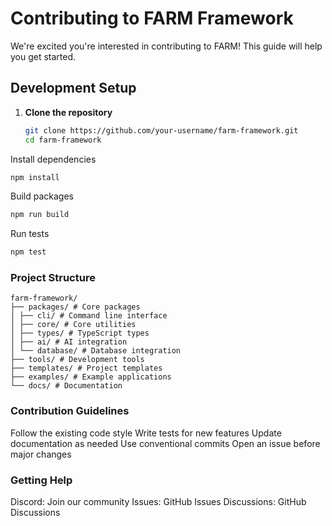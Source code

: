 # Contributing to FARM Framework

We're excited you're interested in contributing to FARM! This guide will help you get started.

## Development Setup

1. **Clone the repository**

   ```bash
   git clone https://github.com/your-username/farm-framework.git
   cd farm-framework
   ```

Install dependencies

```bash
npm install
```

Build packages

```bash
npm run build
```

Run tests

```bash
npm test
```

### Project Structure

```plaintext
farm-framework/
├── packages/ # Core packages
│ ├── cli/ # Command line interface
│ ├── core/ # Core utilities
│ ├── types/ # TypeScript types
│ ├── ai/ # AI integration
│ └── database/ # Database integration
├── tools/ # Development tools
├── templates/ # Project templates
├── examples/ # Example applications
└── docs/ # Documentation
```

### Contribution Guidelines

Follow the existing code style
Write tests for new features
Update documentation as needed
Use conventional commits
Open an issue before major changes

### Getting Help

Discord: Join our community
Issues: GitHub Issues
Discussions: GitHub Discussions
